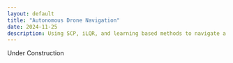 ```yaml
---
layout: default
title: "Autonomous Drone Navigation"
date: 2024-11-25
description: Using SCP, iLQR, and learning based methods to navigate a drone through cave environments
---
```

Under Construction